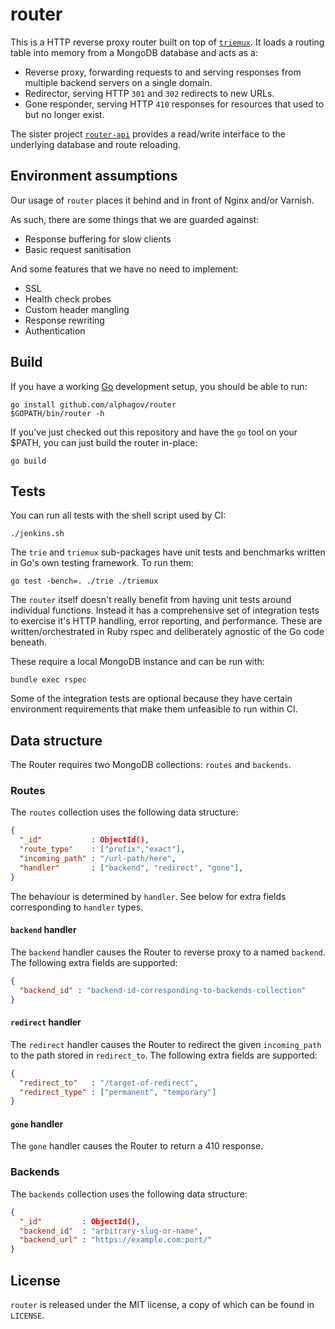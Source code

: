 router
======

This is a HTTP reverse proxy router built on top of [`triemux`][tm]. It
loads a routing table into memory from a MongoDB database and acts as a:

- Reverse proxy, forwarding requests to and serving responses from multiple
  backend servers on a single domain.
- Redirector, serving HTTP `301` and `302` redirects to new URLs.
- Gone responder, serving HTTP `410` responses for resources that used to
  but no longer exist.

The sister project [`router-api`][router-api] provides a read/write
interface to the underlying database and route reloading.

[tm]: https://github.com/alphagov/router/tree/master/triemux
[router-api]: https://github.com/alphagov/router-api

Environment assumptions
-----------------------

Our usage of `router` places it behind and in front of Nginx and/or Varnish.

As such, there are some things that we are guarded against:

- Response buffering for slow clients
- Basic request sanitisation

And some features that we have no need to implement:

- SSL
- Health check probes
- Custom header mangling
- Response rewriting
- Authentication

Build
-----

If you have a working [Go][go] development setup, you should be able to run:

    go install github.com/alphagov/router
    $GOPATH/bin/router -h

If you've just checked out this repository and have the `go` tool on your $PATH,
you can just build the router in-place:

    go build

[go]: http://golang.org

Tests
-----

You can run all tests with the shell script used by CI:

    ./jenkins.sh

The `trie` and `triemux` sub-packages have unit tests and benchmarks written
in Go's own testing framework. To run them:

    go test -bench=. ./trie ./triemux

The `router` itself doesn't really benefit from having unit tests around
individual functions. Instead it has a comprehensive set of integration
tests to exercise it's HTTP handling, error reporting, and performance.
These are written/orchestrated in Ruby rspec and deliberately agnostic of
the Go code beneath.

These require a local MongoDB instance and can be run with:

    bundle exec rspec

Some of the integration tests are optional because they have certain
environment requirements that make them unfeasible to run within CI.

Data structure
-----------------

The Router requires two MongoDB collections: `routes` and `backends`.

### Routes

The `routes` collection uses the following data structure:

```json
{
  "_id"           : ObjectId(),
  "route_type"    : ["prefix","exact"],
  "incoming_path" : "/url-path/here",
  "handler"       : ["backend", "redirect", "gone"],
}
```

The behaviour is determined by `handler`. See below for extra fields
corresponding to `handler` types.

#### `backend` handler

The `backend` handler causes the Router to reverse proxy to a named
`backend`. The following extra fields are supported:

```json
{
  "backend_id" : "backend-id-corresponding-to-backends-collection"
}
```

#### `redirect` handler

The `redirect` handler causes the Router to redirect the given
`incoming_path` to the path stored in `redirect_to`. The following
extra fields are supported:

```json
{
  "redirect_to"   : "/target-of-redirect",
  "redirect_type" : ["permanent", "temporary"]
}
```

#### `gone` handler

The `gone` handler causes the Router to return a 410 response.

### Backends

The `backends` collection uses the following data structure:

```json
{
  "_id"         : ObjectId(),
  "backend_id"  : "arbitrary-slug-or-name",
  "backend_url" : "https://example.com:port/"
}
```

License
-------

`router` is released under the MIT license, a copy of which can be found in
`LICENSE`.
